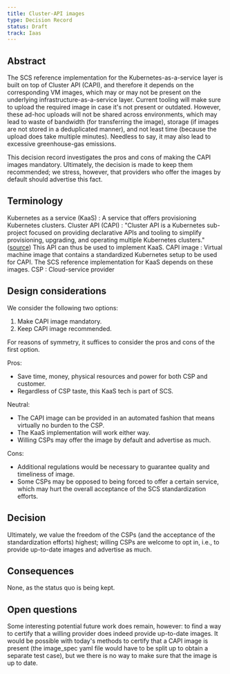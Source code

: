 ```yaml
---
title: Cluster-API images
type: Decision Record
status: Draft
track: Iaas
---
```


## Abstract

The SCS reference implementation for the Kubernetes-as-a-service layer is built on top of Cluster API (CAPI), and therefore it depends on the corresponding VM images, which may or may not be present on the underlying infrastructure-as-a-service layer. Current tooling will make sure to upload the required image in case it's not present or outdated. However, these ad-hoc uploads will not be shared across environments, which may lead to waste of bandwidth (for transferring the image), storage (if images are not stored in a deduplicated manner), and not least time (because the upload does take multiple minutes). Needless to say, it may also lead to excessive greenhouse-gas emissions.

This decision record investigates the pros and cons of making the CAPI images mandatory. Ultimately, the decision is made to keep them recommended; we stress, however, that providers who offer the images by default should advertise this fact.

## Terminology

Kubernetes as a service (KaaS)
: A service that offers provisioning Kubernetes clusters.
Cluster API (CAPI)
: "Cluster API is a Kubernetes sub-project focused on providing declarative APIs and tooling to simplify provisioning, upgrading, and operating multiple Kubernetes clusters." ([source](https://cluster-api.sigs.k8s.io/)) This API can thus be used to implement KaaS.
CAPI image
: Virtual machine image that contains a standardized Kubernetes setup to be used for CAPI. The SCS reference implementation for KaaS depends on these images.
CSP
: Cloud-service provider

## Design considerations

We consider the following two options:

1. Make CAPI image mandatory.
2. Keep CAPI image recommended.

For reasons of symmetry, it suffices to consider the pros and cons of the first option.

Pros:

- Save time, money, physical resources and power for both CSP and customer.
- Regardless of CSP taste, this KaaS tech is part of SCS.

Neutral:

- The CAPI image can be provided in an automated fashion that means virtually no burden to the CSP.
- The KaaS implementation will work either way.
- Willing CSPs may offer the image by default and advertise as much.

Cons:

- Additional regulations would be necessary to guarantee quality and timeliness of image.
- Some CSPs may be opposed to being forced to offer a certain service, which may hurt the overall acceptance
  of the SCS standardization efforts.

## Decision

Ultimately, we value the freedom of the CSPs (and the acceptance of the standardization efforts) highest;
willing CSPs are welcome to opt in, i.e., to provide up-to-date images and advertise as much.

## Consequences

None, as the status quo is being kept.

## Open questions

Some interesting potential future work does remain, however: to find a way to certify that a willing provider
does indeed provide up-to-date images. It would be possible with today's methods to certify that a CAPI
image is present (the image_spec yaml file would have to be split up to obtain a separate test case), but
we there is no way to make sure that the image is up to date.
